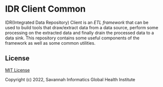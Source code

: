 # IDR Client Common

IDR(Integrated Data Repository) Client is an *ETL framework* that can be used
to build tools that draw/extract data from a data source, perform some
processing on the extracted data and finally drain the processed data to a data
sink. This repository contains some useful components of the framework as well
as some common utilities.


## License

[MIT License](https://github.com/savannahghi/idr-client/blob/develop/LICENSE)

Copyright (c) 2022, Savannah Informatics Global Health Institute

